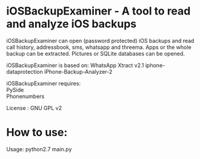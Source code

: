 iOSBackupExaminer - A tool to read and analyze iOS backups
==========================================================
  
iOSBackupExaminer can open (password protected) iOS backups
and read call history, addressbook, sms, whatsapp and threema.
Apps or the whole backup can be extracted.
Pictures or SQLite databases can be opened.
  
iOSBackupExaminer is based on:
  WhatsApp Xtract v2.1
  iphone-dataprotection
  iPhone-Backup-Analyzer-2 

iOSBackupExaminer  requires:  
   PySide  
   Phonenumbers  

License : GNU GPL v2

How to use:
===========

Usage: python2.7 main.py  



